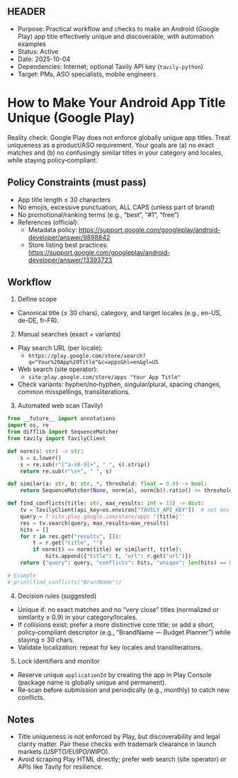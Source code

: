 ## HEADER
- Purpose: Practical workflow and checks to make an Android (Google Play) app title effectively unique and discoverable, with automation examples
- Status: Active
- Date: 2025-10-04
- Dependencies: Internet; optional Tavily API key (`tavily-python`)
- Target: PMs, ASO specialists, mobile engineers

# How to Make Your Android App Title Unique (Google Play)

Reality check: Google Play does not enforce globally unique app titles. Treat uniqueness as a product/ASO requirement. Your goals are (a) no exact matches and (b) no confusingly similar titles in your category and locales, while staying policy‑compliant.

## Policy Constraints (must pass)
- App title length ≤ 30 characters
- No emojis, excessive punctuation, ALL CAPS (unless part of brand)
- No promotional/ranking terms (e.g., “best”, “#1”, “free”)
- References (official):
  - Metadata policy: https://support.google.com/googleplay/android-developer/answer/9898842
  - Store listing best practices: https://support.google.com/googleplay/android-developer/answer/13393723

## Workflow
1) Define scope
- Canonical title (≤ 30 chars), category, and target locales (e.g., en-US, de-DE, fr-FR).

2) Manual searches (exact + variants)
- Play search URL (per locale):
  - `https://play.google.com/store/search?q="Your%20App%20Title"&c=apps&hl=en&gl=US`
- Web search (site operator):
  - `site:play.google.com/store/apps "Your App Title"`
- Check variants: hyphen/no‑hyphen, singular/plural, spacing changes, common misspellings, transliterations.

3) Automated web scan (Tavily)
```python
from __future__ import annotations
import os, re
from difflib import SequenceMatcher
from tavily import TavilyClient

def norm(s: str) -> str:
    s = s.lower()
    s = re.sub(r"[^a-z0-9]+", " ", s).strip()
    return re.sub(r"\s+", " ", s)

def similar(a: str, b: str, *, threshold: float = 0.9) -> bool:
    return SequenceMatcher(None, norm(a), norm(b)).ratio() >= threshold

def find_conflicts(title: str, max_results: int = 15) -> dict:
    tv = TavilyClient(api_key=os.environ["TAVILY_API_KEY"])  # set env first
    query = f'site:play.google.com/store/apps "{title}"'
    res = tv.search(query, max_results=max_results)
    hits = []
    for r in res.get("results", []):
        t = r.get("title", "")
        if norm(t) == norm(title) or similar(t, title):
            hits.append({"title": t, "url": r.get("url")})
    return {"query": query, "conflicts": hits, "unique": len(hits) == 0}

# Example
# print(find_conflicts("BrandName"))
```

4) Decision rules (suggested)
- Unique if: no exact matches and no “very close” titles (normalized or similarity ≥ 0.9) in your category/locales.
- If collisions exist: prefer a more distinctive core title; or add a short, policy‑compliant descriptor (e.g., “BrandName — Budget Planner”) while staying ≤ 30 chars.
- Validate localization: repeat for key locales and transliterations.

5) Lock identifiers and monitor
- Reserve unique `applicationId` by creating the app in Play Console (package name is globally unique and permanent).
- Re‑scan before submission and periodically (e.g., monthly) to catch new conflicts.

## Notes
- Title uniqueness is not enforced by Play, but discoverability and legal clarity matter. Pair these checks with trademark clearance in launch markets (USPTO/EUIPO/WIPO).
- Avoid scraping Play HTML directly; prefer web search (site operator) or APIs like Tavily for resilience.

